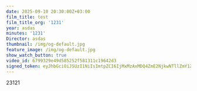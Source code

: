 ```yaml
---
date: 2025-09-10 20:30:00Z+03:00
film_title: test
film_title_org: '1231'
year: asdas
minutes: '1231'
Director: asdas
thumbnail: /img/og-default.jpg
feature_image: /img/og-default.jpg
show_watch_button: true
video_id: 6799329e49d585252f581311c19642d3
signed_token: eyJhbGciOiJSUzI1NiIsImtpZCI6IjMxMzAxMDQ4ZmE2NjkwNTllZmY1ZjFiNGFiNmQxOGMwIn0.eyJzdWIiOiI2Nzk5MzI5ZTQ5ZDU4NTI1MmY1ODEzMTFjMTk2NDJkMyIsImtpZCI6IjMxMzAxMDQ4ZmE2NjkwNTllZmY1ZjFiNGFiNmQxOGMwIiwiZXhwIjoiMTc1NzYyMjkzMiIsIm5iZiI6IjE3NTc1MzI5MzIifQ.BIGr-blVptTZl5KsVQt8imc3qRyqxVhcJ_S7jVsdCi1fvW1kRWL-D0nBjkHQROD5CU9bYttv4mKsRGxvO7MjIkpMdd0ubFmJ1niNRJWmfHqfkZxD1cpjZxTh2X3ItGfPJq5a0OtoYwq1sC27E26-gfpNHgYzkyUdO3FtYhDm8mb4aZdrYFTkmzjwEBJL5WGorRYn3CikT7R0GKhsBuTrPWW9PujbliRH2LcxSY5wAuQuPpJs8MuU_75PSnW9F7r_MT_csqwZgQRN9lsl_XpjxAc0SPavhaFsi2JuatzdNmAN1J-4r5NaiBtGxkHKHgqVie2mFoFTPPtr4Uhoms6Fow
---
```

23121
